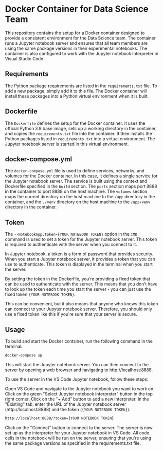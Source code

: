 # Docker Container for Data Science Team

This repository contains the setup for a Docker container designed to provide a consistent environment for the Data Science team. The container runs a Jupyter notebook server and ensures that all team members are using the same package versions in their experimental notebooks. The container is also configured to work with the Jupyter notebook interpreter in Visual Studio Code.

## Requirements

The Python package requirements are listed in the `requirements.txt` file. To add a new package, simply add it to this file. The Docker container will install these packages into a Python virtual environment when it is built.

## Dockerfile

The `Dockerfile` defines the setup for the Docker container. It uses the official Python 3.9 base image, sets up a working directory in the container, and copies the `requirements.txt` file into the container. It then installs the Python packages listed in `requirements.txt` into a virtual environment. The Jupyter notebook server is started in this virtual environment.

## docker-compose.yml

The `docker-compose.yml` file is used to define services, networks, and volumes for the Docker container. In this case, it defines a single service for the Jupyter notebook server. The service is built using the context and Dockerfile specified in the `build` section. The `ports` section maps port 8888 in the container to port 8888 on the host machine. The `volumes` section maps the current directory on the host machine to the `/app` directory in the container, and the `./venv` directory on the host machine to the `/app/venv` directory in the container.

## Token

The `--NotebookApp.token={YOUR NOTEBOOK TOKEN}` option in the `CMD` command is used to set a token for the Jupyter notebook server. This token is required to authenticate with the server when you connect to it.

In Jupyter notebook, a token is a form of password that provides security. When you start a Jupyter notebook server, it provides a token that you can use to authenticate. This token is displayed in the terminal when you start the server.

By setting the token in the Dockerfile, you're providing a fixed token that can be used to authenticate with the server. This means that you don't have to look up the token each time you start the server - you can just use the fixed token `{YOUR NOTEBOOK TOKEN}`.

This can be convenient, but it also means that anyone who knows this token can connect to your Jupyter notebook server. Therefore, you should only use a fixed token like this if you're sure that your server is secure.

## Usage

To build and start the Docker container, run the following command in the terminal:

```bash
docker-compose up
```

This will start the Jupyter notebook server. You can then connect to the server by opening a web browser and navigating to http://localhost:8888.

To use the server in the VS Code Jupyter notebook, follow these steps:

Open VS Code and navigate to the Jupyter notebook you want to work on.
Click on the green "Select Jupyter notebook interpreter" button in the top right corner.
Click on the "+ Add" button to add a new interpreter.
In the "Existing" tab, enter the URL of the Jupyter notebook server (http://localhost:8888) and the token (`{YOUR NOTEBOOK TOKEN}`).

```bash
http://localhost:8888/?token={YOUR NOTEBOOK TOKEN}
```
Click on the "Connect" button to connect to the server.
The server is now set up as the interpreter for your Jupyter notebook in VS Code. All code cells in the notebook will be run on the server, ensuring that you're using the same package versions as specified in the requirements.txt file.